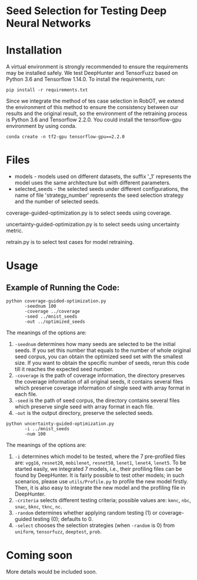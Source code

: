 # Seed Selection for Testing Deep Neural Networks

# Installation
A virtual environment is strongly recommended to ensure the requirements may be installed safely.
We test DeepHunter and TensorFuzz based on Python 3.6 and Tensorflow 1.14.0. 
To install the requirements, run:
```
pip install -r requirements.txt
```
Since we integrate the method of tes case selection in RobOT, we extend the environment of this method to ensure the consistency between our results and the original result, so the environment of the retraining process is Python 3.6 and Tensorflow 2.2.0.
You could install the tensorflow-gpu environment by using conda.
```
conda create -n tf2-gpu tensorflow-gpu==2.2.0
```

# Files
- models - models used on different datasets, the suffix '_1' represents the model uses the same architecture but with different parameters.
- selected_seeds - the selected seeds under different configurations, the name of file 'strategy_number' represents the seed selection strategy and the number of selected seeds.

coverage-guided-optimization.py is to select seeds using coverage. 

uncertainty-guided-optimization.py is to select seeds using uncertainty metric.

retrain.py is to select test cases for model retraining. 

# Usage
## Example of Running the Code:

```
python coverage-guided-optimization.py
       -seednum 100
       -coverage ../coverage
       -seed ../mnist_seeds
       -out ../optimized_seeds
```

The meanings of the options are:

1. `-seednum` determines how many seeds are selected to be the initial seeds. If you set this number that equals to the number of whole original seed corpus, you can obtain the optimized seed set with the smallest size. If you want to obtain the specific number of seeds, rerun this code till it reaches the expected seed number.
2. `-coverage` is the path of coverage information, the directory preserves the coverage information of all original seeds, it contains several files which preserve coverage information of single seed with array format in each file.
3. `-seed` is the path of seed corpus, the directory contains several files which preserve single seed with array format in each file.
4. `-out` is the output directory, preserve the selected seeds.

```
python uncertainty-guided-optimization.py
       -i ../mnist_seeds
       -num 100
```

The meanings of the options are:

1. `-i` determines which model to be tested, where the 7 pre-profiled files are: `vgg16`, `resnet20`, `mobilenet`, `resnet50`, `lenet1`, `lenet4`, `lenet5`. To be started easily, we integrated 7 models, i.e., their profiling files can be found by DeepHunter. It is fairly possible to test other models; in such scenarios, please use `utils/Profile.py` to profile the new model firstly. Then, it is also easy to integrate the new model and the profiling file in DeepHunter.  
2. `-criteria` selects different testing criteria; possible values are: `kmnc`, `nbc`, `snac`, `bknc`, `tknc`, `nc`.  
3. `-random` determines whether applying random testing (1) or coverage-guided testing (0); defaults to 0.
4. `-select` chooses the selection strategies (when `-random` is 0) from `uniform`, `tensorfuzz`, `deeptest`, `prob`.  

# Coming soon
More details would be included soon. 
